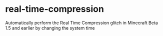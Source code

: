 # real-time-compression
Automatically perform the Real Time Compression glitch in Minecraft Beta 1.5 and earlier by changing the system time
